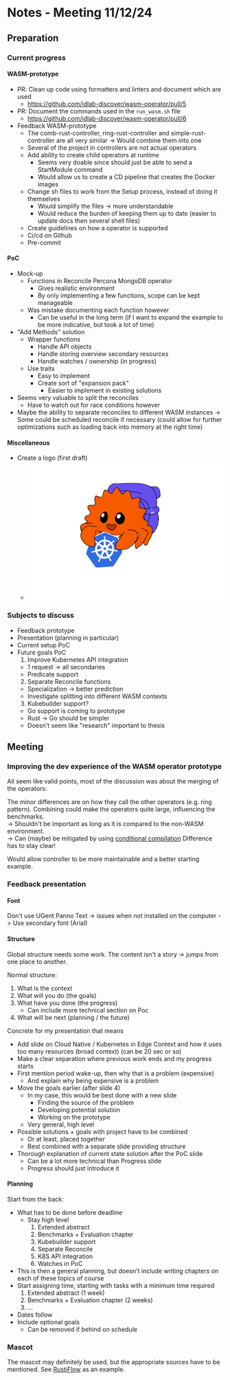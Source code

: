 # Notes - Meeting 11/12/24

## Preparation

### Current progress

#### WASM-prototype

- PR: Clean up code using formatters and linters and document which are used
  - <https://github.com/idlab-discover/wasm-operator/pull/5>
- PR: Document the commands used in the `run_wasm.sh` file
  - <https://github.com/idlab-discover/wasm-operator/pull/6>
- Feedback WASM-prototype
  - The comb-rust-controller, ring-rust-controller and simple-rust-controller are all very similar
    -> Would combine them into one
  - Several of the project in controllers are not actual operators
  - Add ability to create child operators at runtime
    - Seems very doable since should just be able to send a StartModule command
    - Would allow us to create a CD pipeline that creates the Docker images
  - Change sh files to work from the Setup process, instead of doing it themselves
    - Would simplify the files -> more understandable
    - Would reduce the burden of keeping them up to date (easier to update docs then several shell files)
  - Create guidelines on how a operator is supported
  - Ci/cd on Github
  - Pre-commit

#### PoC

- Mock-up
  - Functions in Reconcile Percona MongoDB operator
    - Gives realistic environment
    - By only implementing a few functions, scope can be kept manageable
  - Was mistake documenting each function however
    - Can be useful in the long term (if I want to expand the example to be more indicative, but took a lot of time)
- "Add Methods" solution
  - Wrapper functions
    - Handle API objects
    - Handle storing overview secondary resources
    - Handle watches / ownership (in progress)
  - Use traits
    - Easy to implement
    - Create sort of "expansion pack"
      - Easier to implement in existing solutions
- Seems very valuable to split the reconciles
  - Have to watch out for race conditions however
- Maybe the ability to separate reconciles to different WASM instances
    -> Some could be scheduled reconcile if necessary (could allow for further optimizations such as loading back into memory at the right time)

#### Miscellaneous

- Create a logo (first draft)
  - ![Ferris the crab with a WASM backpack, holding the Kubernetes logo](./attachments/mascot.png)

### Subjects to discuss

- Feedback prototype
- Presentation (planning in particular)
- Current setup PoC
- Future goals PoC
  1. Improve Kubernetes API integration
    - 1 request -> all secondaries
    - Predicate support
  2. Separate Reconcile functions
    - Specialization -> better prediction
    - Investigate splitting into different WASM contexts
  3. Kubebuilder support?
    - Go support is coming to prototype
    - Rust -> Go should be simpler
    - Doesn't seem like "research" important to thesis

## Meeting

### Improving the dev experience of the WASM operator prototype

All seem like valid points, most of the discussion was about the merging of the operators:

The minor differences are on how they call the other operators (e.g. ring pattern).
Combining could make the operators quite large, influencing the benchmarks.  
-> Shouldn't be important as long as it is compared to the non-WASM environment.  
-> Can (maybe) be mitigated by using [conditional compilation](https://doc.rust-lang.org/reference/conditional-compilation.html)
Difference has to stay clear!

Would allow controller to be more maintainable and a better starting example.

### Feedback presentation

#### Font

Don't use UGent Panno Text -> issues when not installed on the computer
-> Use secondary font (Arial)

#### Structure

Global structure needs some work.
The content isn't a story -> jumps from one place to another.

Normal structure:

1. What is the context
2. What will you do (the goals)
3. What have you done (the progress)
   - Can include more technical section on Poc
4. What will be next (planning / the future)

Concrete for my presentation that means

- Add slide on Cloud Native / Kubernetes in Edge Context and how it uses too many resources (broad context) (can be 20 sec or so)
- Make a clear separation where previous work ends and my progress starts
- First mention period wake-up, then why that is a problem (expensive)
  - And explain why being expensive is a problem
- Move the goals earlier (after slide 4)
  - In my case, this would be best done with a new slide
    - Finding the source of the problem
    - Developing potential solution
    - Working on the prototype
  - Very general, high level
- Possible solutions + goals with project have to be combined
  - Or at least, placed together
  - Best combined with a separate slide providing structure
- Thorough explanation of current state solution after the PoC slide
  - Can be a lot more technical than Progress slide
  - Progress should just introduce it

#### Planning

Start from the back:

- What has to be done before deadline
  - Stay high level
    1. Extended abstract
    2. Benchmarks + Evaluation chapter
    3. Kubebuilder support
    4. Separate Reconcile
    5. K8S API integration
    6. Watches in PoC
- This is then a general planning,
but doesn't include writing chapters on each of these topics of course
- Start assigning time, starting with tasks with a minimum time required
    1. Extended abstract (1 week)
    2. Benchmarks + Evaluation chapter (2 weeks)
    3. ...
- Dates follow
- Include optional goals
  - Can be removed if behind on schedule

### Mascot

The mascot may definitely be used, but the appropriate sources have to be mentioned.
See [RustiFlow](https://github.com/idlab-discover/RustiFlow) as an example.

